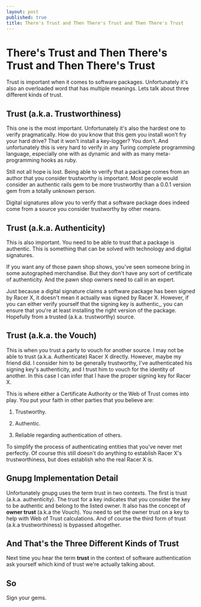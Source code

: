 ```yaml
---
layout: post
published: true
title: There's Trust and Then There's Trust and Then There's Trust
---
```


There's Trust and Then There's Trust and Then There's Trust
===========================================================

Trust is important when it comes to software packages.  Unfortunately
it's also an overloaded word that has multiple meanings.  Lets talk
about three different kinds of trust.

Trust (a.k.a. Trustworthiness)
------------------------------

This one is the most important.  Unfortunately it's also the hardest
one to verify pragmatically.  How do you know that this gem you
install won't fry your hard drive?  That it won't install a
key-logger?  You don't.  And unfortunately this is very hard to verify
in any Turing complete programming language, especially one with as
dynamic and with as many meta-programming hooks as ruby.

Still not all hope is lost.  Being able to verify that a package comes
from an author that you consider trustworthy is important.  Most
people would consider an authentic rails gem to be more trustworthy
than a 0.0.1 version gem from a totally unknown person.

Digital signatures allow you to verify that a software package does
indeed come from a source you consider trustworthy by other means.

Trust (a.k.a. Authenticity)
---------------------------

This is also important.  You need to be able to trust that a package
is authentic.  This is something that can be solved with technology
and digital signatures.

If you want any of those pawn shop shows, you've seen someone bring in
some autographed merchandise.  But they don't have any sort of
certificate of authenticity.  And the pawn shop owners need to call in
an expert.

Just because a digital signature claims a software package has been
signed by Racer X, it doesn't mean it actually was signed by Racer X.
However, if you can either verify yourself that the signing key is
authentic,, you can ensure that you're at least installing the right
version of the package.  Hopefully from a trusted (a.k.a. trustworthy)
source.

Trust (a.k.a. the Vouch)
--------------------------

This is when you trust a party to vouch for another source.  I may not
be able to trust (a.k.a. Authenticate) Racer X directly.  However,
maybe my friend did.  I consider him to be generally trustworthy, I've
authenticated his signing key's authenticity, and I trust him to vouch
for the identity of another.  In this case I can infer that I have the
proper signing key for Racer X.

This is where either a Certificate Authority or the Web of Trust comes
into play.  You put your faith in other parties that you believe are:

1. Trustworthy.

1. Authentic.

1. Reliable regarding authentication of others.

To simplify the process of authenticating entities that you've never
met perfectly.  Of course this still doesn't do anything to establish
Racer X's trustworthiness, but does establish who the real Racer X is.


Gnupg Implementation Detail
---------------------------

Unfortunately gnupg uses the term trust in two contexts.  The first is
trust (a.k.a. authenticity).  The trust for a key indicates that you
consider the key to be authentic and belong to the listed owner.  It
also has the concept of **owner trust** (a.k.a the Vouch).  You need
to set the owner trust on a key to help with Web of Trust
calculations.  And of course the third form of trust (a.k.a
trustworthiness) is bypassed altogether.

And That's the Three Different Kinds of Trust
---------------------------------------------

Next time you hear the term **trust** in the context of software
authentication ask yourself which kind of trust we're actually talking
about.


So
--

Sign your gems.